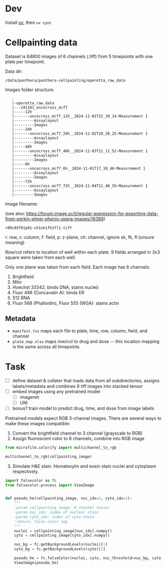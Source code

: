 # Dev

Install [uv](https://github.com/astral-sh/uv), then `uv sync`

# Cellpainting data

Dataset is 64800 images of 6 channels (.tiff) from 5 timepoints with one plate per timepoint.

Data dir:

```
/data/panthera/panthera-cellpainting/operetta_raw_data
```

Images folder structure:

```
   .
   |-operetta_raw_data
   |---241101_oncocross_mcf7
   |-----12h
   |-------oncocross_mcf7_12h__2024-11-01T22_39_14-Measurement 1
   |---------Assaylayout
   |---------Images
   |-----24h
   |-------oncocross_mcf7_24h__2024-11-02T10_28_25-Measurement 1
   |---------Assaylayout
   |---------Images
   |-----48h
   |-------oncocross_mcf7_48h__2024-11-03T11_11_52-Measurement 1
   |---------Assaylayout
   |---------Images
   |-----6h
   |-------oncocross_mcf7_6h__2024-11-01T17_10_48-Measurement 1
   |---------Assaylayout
   |---------Images
   |-----72h
   |-------oncocross_mcf7_72h__2024-11-04T11_40_59-Measurement 1
   |---------Assaylayout
   |---------Images
```

Image filename:

(see also: https://forum.image.sc/t/regular-expression-for-exporting-data-from-perkin-elmer-phenix-opera-images/16389)

```
r09c03f01p01-ch1sk1fk1fl1.tiff
```

r: row, c: column, f: field, p: z-plane, ch: channel, ignore sk, fk, fl (unsure meaning)

Row/col refers to location of well within each plate. 9 fields arranged in 3x3 square were taken from each well.

Only one plane was taken from each field. Each image has 6 channels:

1. Brightfield
2. Mito
3. Hoechst 33342: binds DNA, stains nuclei)
4. Fluor 488 (Concavalin A): binds ER
5. 512 RNA
6. Fluor 568 (Phalloidin), Fluor 555 (WGA): stains actin

## Metadata

- `manifest.tsv` maps each file to plate, time, row, column, field, and channel
- `plate_map.xlsx` maps row/col to drug and dose -- this location mapping is the same across all timepoints


# Task
- [ ] define dataset & collater that loads data from all subdirectories, assigns labels/metadata and combines 6 tiff images into stacked tensor
- [ ] embed images using any pretrained model
    - [ ] imagenet
    - [ ] UNI
- [ ] bonus? train model to predict drug, time, and dose from image labels

Pretrained models expect RGB 3-channel images. There are several ways to make these images compatible:
1. Convert the brightfield channel to 3 channel (grayscale to RGB)
2. Assign fluorescent color to 6 channels, combine into RGB image 

```python
from microfilm.colorify import multichannel_to_rgb

multichannel_to_rgb(cellpainting_image)
```
 
3. Simulate H&E stain. Hematoxylin and eosin stain nuclei and cytoplasm respectively.

```python
import falsecolor as fc
from falsecolor.process import ViewImage


def pseudo_he(cellpainting_image, nuc_idx=2, cyto_idx=1):
    """
    :param cellpainting_image: 6 channel tensor
    :param nuc_idx: index of nuclear stain
    :param cyto_idx: index of cyto stain
    :return: false color img
    """
    nuclei = cellpainting_image[nuc_idx].numpy()
    cyto = cellpainting_image[cyto_idx].numpy()

    nuc_bg = fc.getBackgroundLevels(nuclei)[1]
    cyto_bg = fc.getBackgroundLevels(cyto)[1]

    pseudo_he = fc.falseColor(nuclei, cyto, nuc_threshold=nuc_bg, cyto_threshold=cyto_bg)
    ViewImage(pseudo_he)
```